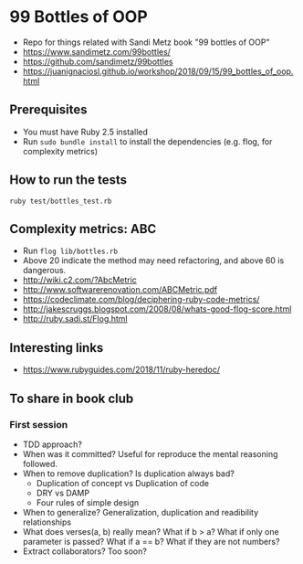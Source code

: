 # 99 Bottles of OOP
* Repo for things related with Sandi Metz book "99 bottles of OOP"
* https://www.sandimetz.com/99bottles/
* https://github.com/sandimetz/99bottles
* https://juanignaciosl.github.io/workshop/2018/09/15/99_bottles_of_oop.html


## Prerequisites
* You must have Ruby 2.5 installed
* Run `sudo bundle install` to install the dependencies (e.g. flog, for complexity metrics)


## How to run the tests
`ruby test/bottles_test.rb`


## Complexity metrics: ABC
* Run `flog lib/bottles.rb`
* Above 20 indicate the method may need refactoring, and above 60 is dangerous.
* http://wiki.c2.com/?AbcMetric
* http://www.softwarerenovation.com/ABCMetric.pdf
* https://codeclimate.com/blog/deciphering-ruby-code-metrics/
* http://jakescruggs.blogspot.com/2008/08/whats-good-flog-score.html
* http://ruby.sadi.st/Flog.html


## Interesting links
* https://www.rubyguides.com/2018/11/ruby-heredoc/


## To share in book club
### First session
* TDD approach?
* When was it committed? Useful for reproduce the mental reasoning followed.
* When to remove duplication? Is duplication always bad? 
    - Duplication of concept vs Duplication of code
    - DRY vs DAMP
    - Four rules of simple design
* When to generalize? Generalization, duplication and readibility relationships
* What does verses(a, b) really mean? What if b > a? What if only one parameter is passed? What if a == b? What if they are not numbers?
* Extract collaborators? Too soon?
